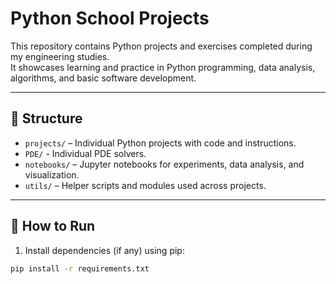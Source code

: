 # Python School Projects

This repository contains Python projects and exercises completed during my engineering studies.  
It showcases learning and practice in Python programming, data analysis, algorithms, and basic software development.

---

## 📂 Structure
- `projects/` – Individual Python projects with code and instructions.
- `PDE/` - Individual PDE solvers.
- `notebooks/` – Jupyter notebooks for experiments, data analysis, and visualization.
- `utils/` – Helper scripts and modules used across projects.

---

## 🚀 How to Run
1. Install dependencies (if any) using pip:

```bash
pip install -r requirements.txt
